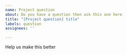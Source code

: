 ```yaml
---
name: Project question
about: Do you have a question then ask this one here
title: "[Project question] title"
labels: question
assignees: ''

---
```


Help us make this better
